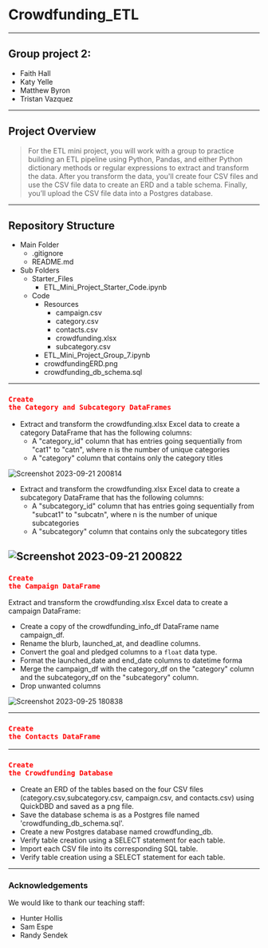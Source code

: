 # Crowdfunding_ETL
---
## Group project 2: 
- Faith Hall
- Katy Yelle
- Matthew Byron
- Tristan Vazquez
---
## Project Overview 
> For the ETL mini project, you will work with a group to practice building an ETL pipeline using Python, Pandas, and either Python dictionary methods or regular expressions to extract and transform the data. After you transform the data, you'll create four CSV files and use the CSV file data to create an ERD and a table schema. Finally, you’ll upload the CSV file data into a Postgres database.
---
## Repository Structure
  - Main Folder
    - .gitignore
    - README.md
  - Sub Folders
    - Starter_Files
      - ETL_Mini_Project_Starter_Code.ipynb
    - Code
      - Resources
        - campaign.csv
        - category.csv
        - contacts.csv
        - crowdfunding.xlsx
        - subcategory.csv
      - ETL_Mini_Project_Group_7.ipynb
      - crowdfundingERD.png
      - crowdfunding_db_schema.sql
---
### <code style="color : red">Create the Category and Subcategory DataFrames</code>
- Extract and transform the crowdfunding.xlsx Excel data to create a category DataFrame that has the following columns:
  - A "category_id" column that has entries going sequentially from "cat1" to "catn", where n is the number of unique categories
  - A "category" column that contains only the category titles

![Screenshot 2023-09-21 200814](https://github.com/Faith-Hall/Crowdfunding_ETL/assets/135525815/a7a7bec9-08b4-4c30-805d-5373457b427b)

- Extract and transform the crowdfunding.xlsx Excel data to create a subcategory DataFrame that has the following columns:
  - A "subcategory_id" column that has entries going sequentially from "subcat1" to "subcatn", where n is the number of unique subcategories
  - A "subcategory" column that contains only the subcategory titles
  
![Screenshot 2023-09-21 200822](https://github.com/Faith-Hall/Crowdfunding_ETL/assets/135525815/4170456f-ada8-49f1-91f3-818ba0810519)
---
### <code style="color : red">Create the Campaign DataFrame</code>
Extract and transform the crowdfunding.xlsx Excel data to create a campaign DataFrame:
- Create a copy of the crowdfunding_info_df DataFrame name campaign_df.
- Rename the blurb, launched_at, and deadline columns.
- Convert the goal and pledged columns to a `float` data type.
- Format the launched_date and end_date columns to datetime forma
- Merge the campaign_df with the category_df on the "category" column and the subcategory_df on the "subcategory" column.
- Drop unwanted columns
  
![Screenshot 2023-09-25 180838](https://github.com/Faith-Hall/Crowdfunding_ETL/assets/135525815/bb9862b6-26de-430c-99df-e471e7e0fd50)

---
### <code style="color : red">Create the Contacts DataFrame</code>

---
### <code style="color : red">Create the Crowdfunding Database</code>
- Create an ERD of the tables based on the four CSV files (category.csv,subcategory.csv, campaign.csv, and contacts.csv) using QuickDBD and saved as a png file.
- Save the database schema is as a Postgres file named 'crowdfunding_db_schema.sql'.
- Create a new Postgres database named crowdfunding_db.
- Verify table creation using a SELECT statement for each table.
- Import each CSV file into its corresponding SQL table.
- Verify table creation using a SELECT statement for each table. 
---
### Acknowledgements
We would like to thank our teaching staff:
- Hunter Hollis
- Sam Espe
- Randy Sendek


